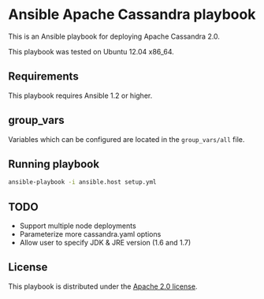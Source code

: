 # Ansible Apache Cassandra playbook

This is an Ansible playbook for deploying Apache Cassandra 2.0.

This playbook was tested on Ubuntu 12.04 x86_64.

## Requirements

This playbook requires Ansible 1.2 or higher.

## group_vars

Variables which can be configured are located in the `group_vars/all` file.

## Running playbook

```bash
ansible-playbook -i ansible.host setup.yml
```

## TODO

* Support multiple node deployments
* Parameterize more cassandra.yaml options
* Allow user to specify JDK & JRE version (1.6 and 1.7)

## License

This playbook is distributed under the
[Apache 2.0 license](http://www.apache.org/licenses/LICENSE-2.0.html).
